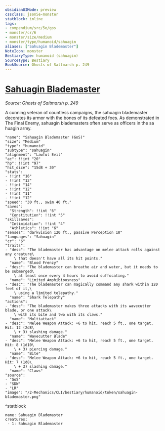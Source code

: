 ```yaml
---
obsidianUIMode: preview
cssclass: json5e-monster
statblock: inline
tags:
- compendium/src/5e/gos
- monster/cr/6
- monster/size/medium
- monster/type/humanoid/sahuagin
aliases: ["Sahuagin Blademaster"]
NoteIcon: monster
BestiaryType: humanoid (sahuagin)
SourceType: Bestiary
BookSource: Ghosts of Saltmarsh p. 249
---
```

# [Sahuagin Blademaster](2-Mechanics/CLI/bestiary/humanoid/sahuagin-blademaster-gos.md)
*Source: Ghosts of Saltmarsh p. 249*  

A cunning veteran of countless campaigns, the sahuagin blademaster decorates its armor with the bones of its defeated foes. As demonstrated in The Final Enemy, sahuagin blademasters often serve as officers in the sa huagin army.

```statblock
"name": "Sahuagin Blademaster (GoS)"
"size": "Medium"
"type": "humanoid"
"subtype": "sahuagin"
"alignment": "Lawful Evil"
"ac": !!int "20"
"hp": !!int "97"
"hit_dice": "15d8 + 30"
"stats":
- !!int "16"
- !!int "12"
- !!int "14"
- !!int "12"
- !!int "11"
- !!int "12"
"speed": "30 ft., swim 40 ft."
"saves":
  "Strength": !!int "6"
  "Constitution": !!int "5"
"skillsaves":
  "Intimidation": !!int "4"
  "Athletics": !!int "6"
"senses": "darkvision 120 ft., passive Perception 10"
"languages": "Sahuagin"
"cr": "6"
"traits":
- "desc": "The blademaster has advantage on melee attack rolls against any creature\
    \ that doesn't have all its hit points."
  "name": "Blood Frenzy"
- "desc": "The blademaster can breathe air and water, but it needs to be submerged\
    \ at least once every 4 hours to avoid suffocating."
  "name": "Limited Amphibiousness"
- "desc": "The blademaster can magically command any shark within 120 feet of it,\
    \ using a limited telepathy."
  "name": "Shark Telepathy"
"actions":
- "desc": "The blademaster makes three attacks with its wavecutter blade, or one attack\
    \ with its bite and two with its claws."
  "name": "Multiattack"
- "desc": "Melee Weapon Attack: +6 to hit, reach 5 ft., one target. Hit: 12 (2d8\
    \ + 3) slashing damage."
  "name": "Wavecutter Blade"
- "desc": "Melee Weapon Attack: +6 to hit, reach 5 ft., one target. Hit: 8 (1d10\
    \ + 3) piercing damage."
  "name": "Bite"
- "desc": "Melee Weapon Attack: +6 to hit, reach 5 ft., one target. Hit: 7 (1d8\
    \ + 3) slashing damage."
  "name": "Claws"
"source":
- "GoS"
- "SDW"
- "LR"
"image": "/2-Mechanics/CLI/bestiary/humanoid/token/sahuagin-blademaster.png"
```
^statblock

```encounter-table
name: Sahuagin Blademaster
creatures:
 - 1: Sahuagin Blademaster
```